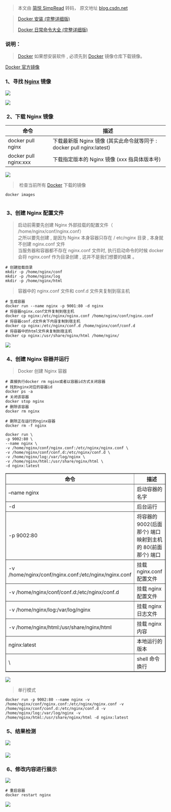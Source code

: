 > 本文由 [简悦 SimpRead](http://ksria.com/simpread/) 转码， 原文地址 [blog.csdn.net](https://blog.csdn.net/BThinker/article/details/123507820)

> [Docker 安装 (完整详细版)](https://blog.csdn.net/BThinker/article/details/123358697 "Docker 安装 (完整详细版)")
> 
> [Docker 日常命令大全 (完整详细版)](https://blog.csdn.net/BThinker/article/details/123355362 "Docker 日常命令大全(完整详细版)")

### 说明：

> [Docker](https://so.csdn.net/so/search?q=Docker&spm=1001.2101.3001.7020 "Docker") 如果想安装软件 , 必须先到 [Docker](https://so.csdn.net/so/search?q=Docker&spm=1001.2101.3001.7020 "Docker") 镜像仓库下载镜像。

[Docker 官方镜像](https://hub.docker.com/ "Docker官方镜像 ") 

### 1、寻找 [Nginx](https://so.csdn.net/so/search?q=Nginx&spm=1001.2101.3001.7020) 镜像 

![](https://img-blog.csdnimg.cn/936384cdefca4d5292438589bd4267b6.png?x-oss-process=image/watermark,type_d3F5LXplbmhlaQ,shadow_50,text_Q1NETiBAVG91Y2gm,size_20,color_FFFFFF,t_70,g_se,x_16)

![](https://img-blog.csdnimg.cn/f44d906902c84949bcc07b8cad99c22c.png?x-oss-process=image/watermark,type_d3F5LXplbmhlaQ,shadow_50,text_Q1NETiBAVG91Y2gm,size_20,color_FFFFFF,t_70,g_se,x_16)

###  2、下载 Nginx 镜像

<table><thead><tr><th>命令</th><th>描述</th></tr></thead><tbody><tr><td>docker pull nginx</td><td>下载最新版 Nginx 镜像 (其实此命令就等同于 : docker pull nginx:latest)</td></tr><tr><td>docker pull nginx:xxx</td><td>下载指定版本的 Nginx 镜像 (xxx 指具体版本号)</td></tr></tbody></table>

![](https://img-blog.csdnimg.cn/cfe33e6c9e16447a991e10067179beac.png?x-oss-process=image/watermark,type_d3F5LXplbmhlaQ,shadow_50,text_Q1NETiBAVG91Y2gm,size_20,color_FFFFFF,t_70,g_se,x_16)

>  检查当前所有 [Docker](https://so.csdn.net/so/search?q=Docker&spm=1001.2101.3001.7020) 下载的镜像

```
docker images


```

###  3、创建 Nginx 配置文件 

> 启动前需要先创建 Nginx 外部挂载的配置文件（ /home/nginx/conf/nginx.conf）  
> 之所以要先创建 , 是因为 Nginx 本身容器只存在 / etc/nginx 目录 , 本身就不创建 nginx.conf 文件  
> 当服务器和容器都不存在 nginx.conf 文件时, 执行启动命令的时候 docker 会将 nginx.conf 作为目录创建 , 这并不是我们想要的结果 。

```
# 创建挂载目录
mkdir -p /home/nginx/conf
mkdir -p /home/nginx/log
mkdir -p /home/nginx/html
```

> 容器中的 nginx.conf 文件和 conf.d 文件夹复制到宿主机

```
# 生成容器
docker run --name nginx -p 9001:80 -d nginx
# 将容器nginx.conf文件复制到宿主机
docker cp nginx:/etc/nginx/nginx.conf /home/nginx/conf/nginx.conf
# 将容器conf.d文件夹下内容复制到宿主机
docker cp nginx:/etc/nginx/conf.d /home/nginx/conf/conf.d
# 将容器中的html文件夹复制到宿主机
docker cp nginx:/usr/share/nginx/html /home/nginx/
```

![](https://img-blog.csdnimg.cn/2a460adaab2446c7a6f805ebdfe1751a.png?x-oss-process=image/watermark,type_d3F5LXplbmhlaQ,shadow_50,text_Q1NETiBAVG91Y2gm,size_20,color_FFFFFF,t_70,g_se,x_16)

###  4、创建 Nginx 容器并运行

> Docker 创建 Nginx 容器

```
# 直接执行docker rm nginx或者以容器id方式关闭容器
# 找到nginx对应的容器id
docker ps -a
# 关闭该容器
docker stop nginx
# 删除该容器
docker rm nginx
 
# 删除正在运行的nginx容器
docker rm -f nginx
```

```
docker run \
-p 9002:80 \
--name nginx \
-v /home/nginx/conf/nginx.conf:/etc/nginx/nginx.conf \
-v /home/nginx/conf/conf.d:/etc/nginx/conf.d \
-v /home/nginx/log:/var/log/nginx \
-v /home/nginx/html:/usr/share/nginx/html \
-d nginx:latest
```

<table align="center" border="1" cellpadding="1" cellspacing="1"><thead><tr><th>命令</th><th>&nbsp; &nbsp;描述</th></tr></thead><tbody><tr><td>–name nginx</td><td>启动容器的名字</td></tr><tr><td>-d</td><td>后台运行</td></tr><tr><td>-p 9002:80</td><td>将容器的 9002(后面那个) 端口映射到主机的 80(前面那个) 端口</td></tr><tr><td>-v /home/nginx/conf/nginx.conf:/etc/nginx/nginx.conf</td><td>挂载 nginx.conf 配置文件</td></tr><tr><td>-v /home/nginx/conf/conf.d:/etc/nginx/conf.d</td><td>挂载 nginx 配置文件</td></tr><tr><td>-v /home/nginx/log:/var/log/nginx</td><td>挂载 nginx 日志文件</td></tr><tr><td>-v /home/nginx/html:/usr/share/nginx/html</td><td>挂载 nginx 内容</td></tr><tr><td>nginx:latest</td><td>本地运行的版本</td></tr><tr><td>\</td><td>shell 命令换行</td></tr></tbody></table>

![](https://img-blog.csdnimg.cn/e519e235ddd14f31aaa5cd53bb0bb741.png?x-oss-process=image/watermark,type_d3F5LXplbmhlaQ,shadow_50,text_Q1NETiBAVG91Y2gm,size_20,color_FFFFFF,t_70,g_se,x_16)

> 单行模式

```
docker run -p 9002:80 --name nginx -v /home/nginx/conf/nginx.conf:/etc/nginx/nginx.conf -v /home/nginx/conf/conf.d:/etc/nginx/conf.d -v /home/nginx/log:/var/log/nginx -v /home/nginx/html:/usr/share/nginx/html -d nginx:latest

```

###  5、结果检测

![](https://img-blog.csdnimg.cn/e040a9897e7342eea38c554735a9b62b.png?x-oss-process=image/watermark,type_d3F5LXplbmhlaQ,shadow_50,text_Q1NETiBAVG91Y2gm,size_20,color_FFFFFF,t_70,g_se,x_16)

### ![](https://img-blog.csdnimg.cn/e79b39ae161546aebfe0610005db9f07.png?x-oss-process=image/watermark,type_d3F5LXplbmhlaQ,shadow_50,text_Q1NETiBAVG91Y2gm,size_20,color_FFFFFF,t_70,g_se,x_16)

###  6、修改内容进行展示

![](https://img-blog.csdnimg.cn/c48989901bcb4b679d95337aae10f661.png?x-oss-process=image/watermark,type_d3F5LXplbmhlaQ,shadow_50,text_Q1NETiBAVG91Y2gm,size_20,color_FFFFFF,t_70,g_se,x_16)

```
# 重启容器
docker restart nginx
```

![](https://img-blog.csdnimg.cn/e29c104638264865a4a6e51dc05c6e04.png?x-oss-process=image/watermark,type_d3F5LXplbmhlaQ,shadow_50,text_Q1NETiBAVG91Y2gm,size_20,color_FFFFFF,t_70,g_se,x_16)